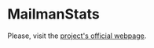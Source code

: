 # MailmanStats
Please, visit the [project's official webpage](http://mailmanstats.latthi.com/ "project's official webpage").
